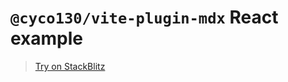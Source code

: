 # `@cyco130/vite-plugin-mdx` React example

> [Try on StackBlitz](https://stackblitz.com/github/cyco130/vite-plugin-mdx/tree/main/examples/react)

